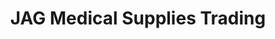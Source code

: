 ---
title: "JAG Medical Supplies Trading"
url: /imus/jag-medical-supplies-trading/
shop: medical supply
---